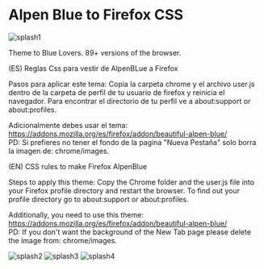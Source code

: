 # Alpen Blue to Firefox CSS

![splash1](https://user-images.githubusercontent.com/22057609/119582488-38bd5200-bd8a-11eb-81df-a8624e001971.png)

Theme to Blue Lovers. 89+ versions of the browser.

(ES) Reglas Css para vestir de AlpenBLue a Firefox

Pasos para aplicar este tema: Copia la carpeta chrome y el archivo user.js dentro de la carpeta de perfil de tu usuario de firefox y reinicia el navegador. Para encontrar el directorio de tu perfil ve a about:support or about:profiles.

Adicionalmente debes usar el tema: https://addons.mozilla.org/es/firefox/addon/beautiful-alpen-blue/
<br>PD: Si prefieres no tener el fondo de la pagina "Nueva Pestaña" solo borra la imagen de: chrome/images.

(EN) CSS rules to make Firefox AlpenBlue

Steps to apply this theme: Copy the Chrome folder and the user.js file into your Firefox profile directory and restart the browser. To find out your profile directory go to about:support or about:profiles.

Additionally, you need to use this theme: https://addons.mozilla.org/es/firefox/addon/beautiful-alpen-blue/
<br>PD: If you don't want the background of the New Tab page please delete the image from: chrome/images.

![splash2](https://user-images.githubusercontent.com/22057609/119582505-3eb33300-bd8a-11eb-8eb5-87ecac49f0e3.png)
![splash3](https://user-images.githubusercontent.com/22057609/119582508-41158d00-bd8a-11eb-8e01-6e6e0c4a3752.png)
![splash4](https://user-images.githubusercontent.com/22057609/119582510-42df5080-bd8a-11eb-9766-de38e55454fc.png)
